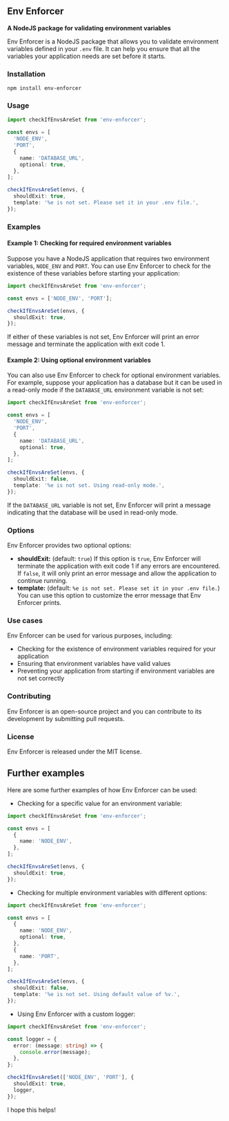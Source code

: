 ## Env Enforcer

**A NodeJS package for validating environment variables**

Env Enforcer is a NodeJS package that allows you to validate environment variables defined in your `.env` file. It can help you ensure that all the variables your application needs are set before it starts.

### Installation

```
npm install env-enforcer
```

### Usage

```typescript
import checkIfEnvsAreSet from 'env-enforcer';

const envs = [
  'NODE_ENV',
  'PORT',
  {
    name: 'DATABASE_URL',
    optional: true,
  },
];

checkIfEnvsAreSet(envs, {
  shouldExit: true,
  template: '%e is not set. Please set it in your .env file.',
});
```

### Examples

#### Example 1: Checking for required environment variables

Suppose you have a NodeJS application that requires two environment variables, `NODE_ENV` and `PORT`. You can use Env Enforcer to check for the existence of these variables before starting your application:

```typescript
import checkIfEnvsAreSet from 'env-enforcer';

const envs = ['NODE_ENV', 'PORT'];

checkIfEnvsAreSet(envs, {
  shouldExit: true,
});
```

If either of these variables is not set, Env Enforcer will print an error message and terminate the application with exit code 1.

#### Example 2: Using optional environment variables

You can also use Env Enforcer to check for optional environment variables. For example, suppose your application has a database but it can be used in a read-only mode if the `DATABASE_URL` environment variable is not set:

```typescript
import checkIfEnvsAreSet from 'env-enforcer';

const envs = [
  'NODE_ENV',
  'PORT',
  {
    name: 'DATABASE_URL',
    optional: true,
  },
];

checkIfEnvsAreSet(envs, {
  shouldExit: false,
  template: '%e is not set. Using read-only mode.',
});
```

If the `DATABASE_URL` variable is not set, Env Enforcer will print a message indicating that the database will be used in read-only mode.

### Options

Env Enforcer provides two optional options:

- **shouldExit:** (default: `true`) If this option is `true`, Env Enforcer will terminate the application with exit code 1 if any errors are encountered. If `false`, it will only print an error message and allow the application to continue running.
- **template:** (default: `%e is not set. Please set it in your .env file.`) You can use this option to customize the error message that Env Enforcer prints.

### Use cases

Env Enforcer can be used for various purposes, including:

- Checking for the existence of environment variables required for your application
- Ensuring that environment variables have valid values
- Preventing your application from starting if environment variables are not set correctly

### Contributing

Env Enforcer is an open-source project and you can contribute to its development by submitting pull requests.

### License

Env Enforcer is released under the MIT license.

## Further examples

Here are some further examples of how Env Enforcer can be used:

- Checking for a specific value for an environment variable:

```typescript
import checkIfEnvsAreSet from 'env-enforcer';

const envs = [
  {
    name: 'NODE_ENV',
  },
];

checkIfEnvsAreSet(envs, {
  shouldExit: true,
});
```

- Checking for multiple environment variables with different options:

```typescript
import checkIfEnvsAreSet from 'env-enforcer';

const envs = [
  {
    name: 'NODE_ENV',
    optional: true,
  },
  {
    name: 'PORT',
  },
];

checkIfEnvsAreSet(envs, {
  shouldExit: false,
  template: '%e is not set. Using default value of %v.',
});
```

- Using Env Enforcer with a custom logger:

```typescript
import checkIfEnvsAreSet from 'env-enforcer';

const logger = {
  error: (message: string) => {
    console.error(message);
  },
};

checkIfEnvsAreSet(['NODE_ENV', 'PORT'], {
  shouldExit: true,
  logger,
});
```

I hope this helps!
